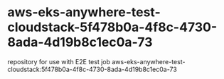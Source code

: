 # aws-eks-anywhere-test-cloudstack-5f478b0a-4f8c-4730-8ada-4d19b8c1ec0a-73
repository for use with E2E test job aws-eks-anywhere-test-cloudstack:5f478b0a-4f8c-4730-8ada-4d19b8c1ec0a-73
